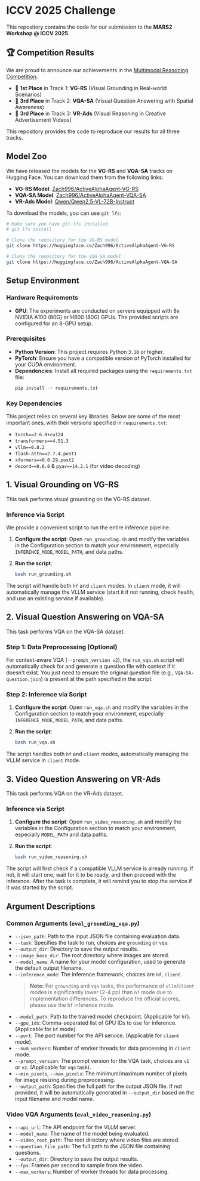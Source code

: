 # ICCV 2025 Challenge

This repository contains the code for our submission to the **MARS2 Workshop @ ICCV 2025**.

## 🏆 Competition Results

We are proud to announce our achievements in the [Multimodal Reasoning Competition](https://lens4mllms.github.io/mars2-workshop-iccv2025/):

*   🥇 **1st Place** in Track 1: **VG-RS** (Visual Grounding in Real-world Scenarios)
*   🥉 **3rd Place** in Track 2: **VQA-SA** (Visual Question Answering with Spatial Awareness)
*   🥉 **3rd Place** in Track 3: **VR-Ads** (Visual Reasoning in Creative Advertisement Videos)

This repository provides the code to reproduce our results for all three tracks.

## Model Zoo

We have released the models for the **VG-RS** and **VQA-SA** tracks on Hugging Face. You can download them from the following links:

*   **VG-RS Model**: [Zach996/ActiveAlphaAgent-VG-RS](https://huggingface.co/Zach996/ActiveAlphaAgent-VG-RS)
*   **VQA-SA Model**: [Zach996/ActiveAlphaAgent-VQA-SA](https://huggingface.co/Zach996/ActiveAlphaAgent-VQA-SA)
*   **VR-Ads Model**: [Qwen/Qwen2.5-VL-72B-Instruct](https://huggingface.co/Qwen/Qwen2.5-VL-72B-Instruct)

To download the models, you can use `git lfs`:
```bash
# Make sure you have git-lfs installed
# git lfs install

# Clone the repository for the VG-RS model
git clone https://huggingface.co/Zach996/ActiveAlphaAgent-VG-RS

# Clone the repository for the VQA-SA model
git clone https://huggingface.co/Zach996/ActiveAlphaAgent-VQA-SA
```

## Setup Environment

### Hardware Requirements
*   **GPU**: The experiments are conducted on servers equipped with 8x NVIDIA A100 (80G) or H800 (80G) GPUs. The provided scripts are configured for an 8-GPU setup.

### Prerequisites
*   **Python Version**: This project requires Python `3.10` or higher.
*   **PyTorch**: Ensure you have a compatible version of PyTorch installed for your CUDA environment.
*   **Dependencies**: Install all required packages using the `requirements.txt` file:
    ```bash
    pip install -r requirements.txt
    ```

### Key Dependencies
This project relies on several key libraries. Below are some of the most important ones, with their versions specified in `requirements.txt`:
*   `torch==2.6.0+cu124`
*   `transformers==4.51.3`
*   `vllm==0.8.2`
*   `flash-attn==2.7.4.post1`
*   `xformers==0.0.29.post2`
*   `decord==0.6.0` & `pyav==14.2.1` (for video decoding)

## 1. Visual Grounding on VG-RS

This task performs visual grounding on the VG-RS dataset.

### Inference via Script

We provide a convenient script to run the entire inference pipeline.

1.  **Configure the script**: Open `run_grounding.sh` and modify the variables in the Configuration section to match your environment, especially `INFERENCE_MODE`, `MODEL_PATH`, and data paths.

2.  **Run the script**:
    ```bash
    bash run_grounding.sh
    ```
The script will handle both `hf` and `client` modes. In `client` mode, it will automatically manage the VLLM service (start it if not running, check health, and use an existing service if available).

## 2. Visual Question Answering on VQA-SA

This task performs VQA on the VQA-SA dataset.

### Step 1: Data Preprocessing (Optional)

For context-aware VQA (`--prompt_version v2`), the `run_vqa.sh` script will automatically check for and generate a question file with context if it doesn't exist. You just need to ensure the original question file (e.g., `VQA-SA-question.json`) is present at the path specified in the script.

### Step 2: Inference via Script

1.  **Configure the script**: Open `run_vqa.sh` and modify the variables in the Configuration section to match your environment, especially `INFERENCE_MODE`, `MODEL_PATH`, and data paths.

2.  **Run the script**:
    ```bash
    bash run_vqa.sh
    ```
The script handles both `hf` and `client` modes, automatically managing the VLLM service in `client` mode.

## 3. Video Question Answering on VR-Ads

This task performs VQA on the VR-Ads dataset.

### Inference via Script

1.  **Configure the script**: Open `run_video_reasoning.sh` and modify the variables in the Configuration section to match your environment, especially `MODEL_PATH` and data paths.

2.  **Run the script**:
    ```bash
    bash run_video_reasoning.sh
    ```
The script will first check if a compatible VLLM service is already running. If not, it will start one, wait for it to be ready, and then proceed with the inference. After the task is complete, it will remind you to stop the service if it was started by the script.

## Argument Descriptions

### Common Arguments (`eval_grounding_vqa.py`)

*   `--json_path`: Path to the input JSON file containing evaluation data.
*   `--task`: Specifies the task to run, choices are `grounding` or `vqa`.
*   `--output_dir`: Directory to save the output results.
*   `--image_base_dir`: The root directory where images are stored.
*   `--model_name`: A name for your model configuration, used to generate the default output filename.
*   `--inference_mode`: The inference framework, choices are `hf`, `client`.
    > **Note:** For `grounding` and `vqa` tasks, the performance of `vllm`/`client` modes is significantly lower (2-4 pp) than `hf` mode due to implementation differences. To reproduce the official scores, please use the `hf` inference mode.
*   `--model_path`: Path to the trained model checkpoint. (Applicable for `hf`).
*   `--gpu_ids`: Comma-separated list of GPU IDs to use for inference. (Applicable for `hf` mode).
*   `--port`: The port number for the API service. (Applicable for `client` mode).
*   `--num_workers`: Number of worker threads for data processing in `client` mode.
*   `--prompt_version`: The prompt version for the VQA task, choices are `v1` or `v2`. (Applicable for `vqa` task).
*   `--min_pixels`, `--max_pixels`: The minimum/maximum number of pixels for image resizing during preprocessing.
*   `--output_path`: Specifies the full path for the output JSON file. If not provided, it will be automatically generated in `--output_dir` based on the input filename and model name.

### Video VQA Arguments (`eval_video_reasoning.py`)

*   `--api_url`: The API endpoint for the VLLM server.
*   `--model_name`: The name of the model being evaluated.
*   `--video_root_path`: The root directory where video files are stored.
*   `--question_file_path`: The full path to the JSON file containing questions.
*   `--output_dir`: Directory to save the output results.
*   `--fps`: Frames per second to sample from the video.
*   `--max_workers`: Number of worker threads for data processing.
